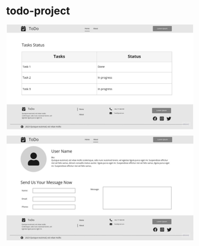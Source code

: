 # todo-project

![index-pfae-wireframe](assets/Index-wireframe.jpg)

![index-pfae-wireframe](assets/About-wireframe.jpg)

<!-- # style task -->